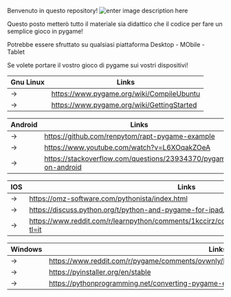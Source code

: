 Benvenuto in questo repository!
![enter image description here](images/logo_traparente.png)

Questo posto metterò tutto il materiale sia didattico che il codice per fare un semplice gioco in pygame!

Potrebbe essere sfruttato su qualsiasi piattaforma Desktop - MObile - Tablet

Se volete portare il vostro gioco di pygame sui vostri dispositivi!

|Gnu Linux|Links|
|---|---|
|->| https://www.pygame.org/wiki/CompileUbuntu|
|->|https://www.pygame.org/wiki/GettingStarted|

|Android |Links|
|---|---|
|->|https://github.com/renpytom/rapt-pygame-example|
|->|https://www.youtube.com/watch?v=L6XOqakZOeA|
|->|https://stackoverflow.com/questions/23934370/pygame-on-android|


|IOS |Links|
|---|---|
|->|https://omz-software.com/pythonista/index.html|
|->|https://discuss.python.org/t/python-and-pygame-for-ipad/29861|
|->|https://www.reddit.com/r/learnpython/comments/1kccirz/coding_with_pygame_natively_on_ios/?tl=it|

|Windows |Links|
|---|---|
|->|https://www.reddit.com/r/pygame/comments/ovwnly/how_do_you_make_your_py_game_into_an_exe_file|
|->|https://pyinstaller.org/en/stable|
|->|https://pythonprogramming.net/converting-pygame-executable-cx_freeze|
